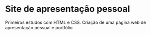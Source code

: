 # Site de apresentação pessoal
Primeiros estudos com HTML e CSS. Criação de uma página web de apresentação pessoal e portfólio 
